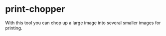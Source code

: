 # print-chopper
With this tool you can chop up a large image into several smaller images for printing.
